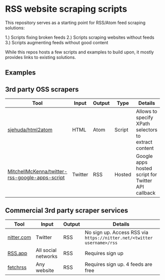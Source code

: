 # RSS website scraping scripts

This repository serves as a starting point for RSS/Atom feed scraping solutions:

1.) Scripts fixing broken feeds
2.) Scripts scraping websites without feeds
3.) Scripts augmenting feeds without good content

While this repos hosts a few scripts and examples to build upon, it mostly provides links to existing solutions.

## Examples

## 3rd party OSS scrapers

| Tool              | Input | Output  | Type | Details                                            |
|-------------------|-------|---------|------|----------------------------------------------------|
| [sjehuda/html2atom](https://github.com/sjehuda/html2atom) | HTML | Atom | Script |Allows to specify XPath selectors to extract content |
| [MitchellMcKenna/twitter-rss-google-apps-script](https://github.com/MitchellMcKenna/twitter-rss-google-apps-script) | Twitter | RSS | Hosted | Google apps hosted script for Twitter API callback |

## Commercial 3rd party scraper services

| Tool              | Input | Output | Details                                            |
|-------------------|-------|--------|----------------------------------------------------|
| [nitter.com](https://nitter.com) | Twitter | RSS | No sign up. Access RSS via `https://nitter.net/<twitter username>/rss` |
| [RSS.app](https://rss.app) | All social networks | RSS | Requires sign up | 
| [fetchrss](http://fetchrss.com/) | Any website | RSS | Requires sign up. 4 feeds are free |
